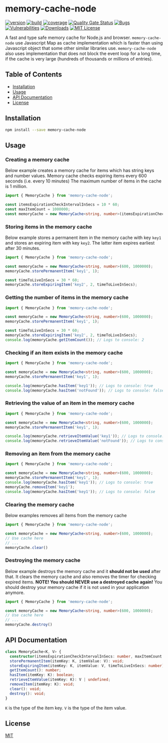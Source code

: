 # memory-cache-node

[![version][version-badge]][package]
[![build][build]][circleci]
[![coverage][coverage]][codecov]
[![Quality Gate Status](https://sonarcloud.io/api/project_badges/measure?project=pksilen_memory-cache-node&metric=alert_status)](https://sonarcloud.io/dashboard?id=pksilen_memory-cache-node)
[![Bugs](https://sonarcloud.io/api/project_badges/measure?project=pksilen_memory-cache-node&metric=bugs)](https://sonarcloud.io/dashboard?id=pksilen_memory-cache-node)
[![Vulnerabilities](https://sonarcloud.io/api/project_badges/measure?project=pksilen_memory-cache-node&metric=vulnerabilities)](https://sonarcloud.io/dashboard?id=pksilen_memory-cache-node)
[![Downloads][downloads]][package]
[![MIT License][license-badge]][license]

A fast and type safe memory cache for Node.js and browser. `memory-cache-node` use Javascript Map as cache implementation which
is faster than using Javascript object that some other similar libraries use. `memory-cache-node` also uses implementation that does
not block the event loop for a long time, if the cache is very large (hundreds of thousands or millions of entries).


## Table of Contents
- [Installation](#installation)
- [Usage](#usage)
- [API Documentation](#api-documentation)
- [License](#license)

## <a name="installation"></a> Installation
```bash
npm install --save memory-cache-node
```

## <a name="usage"></a> Usage

### Creating a memory cache
Below example creates a memory cache for items which has string keys and number values. 
Memory cache checks expiring items every 600 seconds (i.e. every 10 minutes) 
The maximum number of items in the cache is 1 million.

```ts
import { MemoryCache } from 'memory-cache-node';

const itemsExpirationCheckIntervalInSecs = 10 * 60;
const maxItemCount = 1000000;
const memoryCache = new MemoryCache<string, number>(itemsExpirationCheckIntervalInSecs, maxItemCount);
```

### Storing items in the memory cache
Below example stores a permanent item in the memory cache with key `key1` and stores an expiring item with key 
`key2`. The latter item expires earliest after 30 minutes.

```ts
import { MemoryCache } from 'memory-cache-node';

const memoryCache = new MemoryCache<string, number>(600, 1000000);
memoryCache.storePermanentItem('key1', 1);

const timeToLiveInSecs = 30 * 60;
memoryCache.storeExpiringItem('key2', 2, timeToLiveInSecs);
```

### Getting the number of items in the memory cache
```ts
import { MemoryCache } from 'memory-cache-node';

const memoryCache = new MemoryCache<string, number>(600, 1000000);
memoryCache.storePermanentItem('key1', 1);

const timeToLiveInSecs = 30 * 60;
memoryCache.storeExpiringItem('key2', 2, timeToLiveInSecs);
console.log(memoryCache.getItemCount()); // Logs to console: 2
```

### Checking if an item exists in the memory cache
```ts
import { MemoryCache } from 'memory-cache-node';

const memoryCache = new MemoryCache<string, number>(600, 1000000);
memoryCache.storePermanentItem('key1', 1);

console.log(memoryCache.hasItem('key1')); // Logs to console: true
console.log(memoryCache.hasItem('notFound')); // Logs to console: false
```

### Retrieving the value of an item in the memory cache
```ts
import { MemoryCache } from 'memory-cache-node';

const memoryCache = new MemoryCache<string, number>(600, 1000000);
memoryCache.storePermanentItem('key1', 1);

console.log(memoryCache.retrieveItemValue('key1')); // Logs to console: 1
console.log(memoryCache.retrieveItemValue('notFound')); // Logs to console: undefined
```

### Removing an item from the memory cache
```ts
import { MemoryCache } from 'memory-cache-node';

const memoryCache = new MemoryCache<string, number>(600, 1000000);
memoryCache.storePermanentItem('key1', 1);
console.log(memoryCache.hasItem('key1')); // Logs to console: true
memoryCache.removeItem('key1');
console.log(memoryCache.hasItem('key1')); // Logs to console: false
```

### Clearing the memory cache
Below examples removes all items from the memory cache
```ts
import { MemoryCache } from 'memory-cache-node';

const memoryCache = new MemoryCache<string, number>(600, 1000000);
// Use cache here
// ...
memoryCache.clear()
```

### Destroying the memory cache
Below example destroys the memory cache and it **should not be used** after that.
It clears the memory cache and also removes the timer for checking expired items.
**NOTE! You should NEVER use a destroyed cache again!**
You should destroy your memory cache if it is not used in your application anymore.

```ts
import { MemoryCache } from 'memory-cache-node';

const memoryCache = new MemoryCache<string, number>(600, 1000000);
// Use cache here
// ...
memoryCache.destroy()
```

## <a name="api-documentation"></a> API Documentation

```ts
class MemoryCache<K, V> {
  constructor(itemsExpirationCheckIntervalInSecs: number, maxItemCount: number);
  storePermanentItem(itemKey: K, itemValue: V): void;
  storeExpiringItem(itemKey: K, itemValue: V, timeToLiveInSecs: number): void;
  getItemCount(): number;
  hasItem(itemKey: K): boolean;
  retrieveItemValue(itemKey: K): V | undefined;
  removeItem(itemKey: K): void;
  clear(): void;
  destroy(): void;
}
```

`K` is the type of the item key.
`V` is the type of the item value.

## <a name="license"></a> License
[MIT](https://github.com/pksilen/memory-cache-node/blob/main/LICENSE)

[license-badge]: https://img.shields.io/badge/license-MIT-green
[license]: https://github.com/pksilen/memory-cache-node/blob/main/LICENSE
[version-badge]: https://img.shields.io/npm/v/memory-cache-node.svg?style=flat-square
[package]: https://www.npmjs.com/package/memory-cache-node
[downloads]: https://img.shields.io/npm/dm/memory-cache-node
[build]: https://img.shields.io/circleci/project/github/pksilen/memory-cache-node/main.svg?style=flat-square
[circleci]: https://circleci.com/gh/pksilen/memory-cache-node/tree/main
[coverage]: https://img.shields.io/codecov/c/github/pksilen/memory-cache-node/main.svg?style=flat-square
[codecov]: https://codecov.io/gh/pksilen/memory-cache-node
